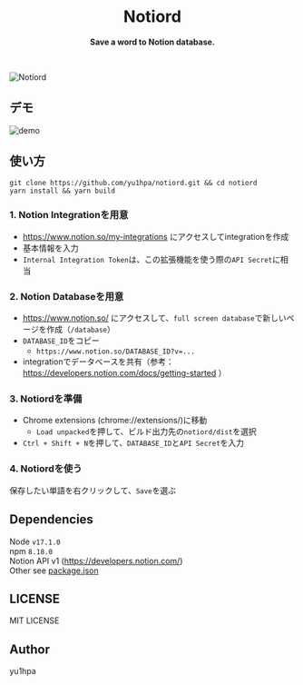 <div align="center">
	<h1>Notiord</h1>
	<p>
		<b>Save a word to Notion database.</b>
	</p>
	<br>
</div>

![Notiord](https://user-images.githubusercontent.com/56914289/193429870-1cfbb870-16b3-4b7b-afcf-7a55470a1578.png)

## デモ

![demo](https://user-images.githubusercontent.com/56914289/193430161-e044d912-bffe-439d-bf23-bebb25d07157.gif)

## 使い方

```
git clone https://github.com/yu1hpa/notiord.git && cd notiord
yarn install && yarn build
```

### 1. Notion Integrationを用意
- https://www.notion.so/my-integrations にアクセスしてintegrationを作成
- 基本情報を入力
- `Internal Integration Token`は、この拡張機能を使う際の`API Secret`に相当

### 2. Notion Databaseを用意
- https://www.notion.so/ にアクセスして、`full screen database`で新しいページを作成（`/database`）
- `DATABASE_ID`をコピー
  - `https://www.notion.so/DATABASE_ID?v=...`
- integrationでデータベースを共有（参考：https://developers.notion.com/docs/getting-started ）

### 3. Notiordを準備
- Chrome extensions (chrome://extensions/)に移動
  - `Load unpacked`を押して、ビルド出力先の`notiord/dist`を選択
- `Ctrl + Shift + N`を押して、`DATABASE_ID`と`API Secret`を入力

### 4. Notiordを使う
保存したい単語を右クリックして、`Save`を選ぶ

## Dependencies
Node `v17.1.0`  
npm `8.18.0`  
Notion API v1 (https://developers.notion.com/)  
Other see [package.json](https://github.com/yu1hpa/notiord/blob/master/package.json)

## LICENSE
MIT LICENSE

## Author
yu1hpa
